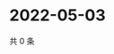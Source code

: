 # 2022-05-03

共 0 条

<!-- BEGIN WEIBO -->
<!-- 最后更新时间 Tue May 03 2022 05:09:57 GMT+0800 (China Standard Time) -->

<!-- END WEIBO -->
